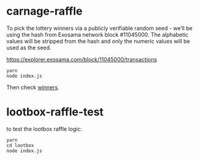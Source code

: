 # carnage-raffle

To pick the lottery winners via a publicly verifiable random seed - we’ll be using the hash from Exosama network block #11045000. The alphabetic values will be stripped from the hash and only the numeric values will be used as the seed.

https://explorer.exosama.com/block/11045000/transactions

```
yarn
node index.js
```

Then check [winners](./winners.json).

# lootbox-raffle-test

to test the lootbox raffle logic:

```
yarn
cd lootbox
node index.js

```
